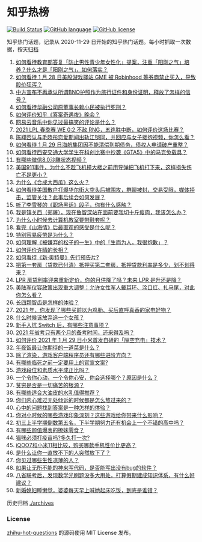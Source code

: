 # 知乎热榜
[![Build Status](https://github.com/ToWeLong/zhihu-hot-questions/workflows/CI/badge.svg)](https://github.com/ToWeLong/zhihu-hot-questions/actions)
[![GitHub language](https://img.shields.io/badge/language-golang-orange.svg)](https://golang.org/)
[![GitHub license](https://img.shields.io/github/license/ToWeLong/zhihu-hot-questions)](https://github.com/ToWeLong/zhihu-hot-questions/blob/main/LICENSE)

知乎热门话题，记录从 2020-11-29 日开始的知乎热门话题。每小时抓取一次数据，按天[归档](./archives)

<!-- BEGIN -->

1. [如何看待教育部答复「防止男性青少年女性化」提案，注重「阳刚之气」培养？什么才是「阳刚之气」，如何落实？](https://www.zhihu.com/question/441805437)
1. [如何看待 1 月 28 日美股游戏驿站 GME 被 Robinhood 等券商禁止买入，导致股价狂泻？](https://www.zhihu.com/question/441757711)
1. [中方宣布不再承认所谓BNO护照作为旅行证件和身份证明，释放了怎样的信号？](https://www.zhihu.com/question/441839927)
1. [如何看待华融公司原董事长赖小民被执行死刑？](https://www.zhihu.com/question/441864413)
1. [如何评价知乎《答案奇遇夜》晚会？](https://www.zhihu.com/question/441882176)
1. [网易云音乐中你见过最搞笑的评论是什么？](https://www.zhihu.com/question/66822815)
1. [2021 LPL 春季赛 WE 0:2 不敌 RNG，五连胜中断，如何评价这场比赛？](https://www.zhihu.com/question/441873567)
1. [陈翔否认与毛晓彤恋爱期间出轨江铠同，并回应与女子搂抱视频，你怎么看？](https://www.zhihu.com/question/441929214)
1. [如何看待 1 月 29 日海航集团因不能清偿到期债务，债权人申请破产重整？](https://www.zhihu.com/question/441857956)
1. [如何看待西安交通大学学生在科创比赛中抄袭《GTA5》中的马克兔载具？](https://www.zhihu.com/question/441404733)
1. [有哪些微信8.0沙雕状态视频？](https://www.zhihu.com/question/441157372)
1. [美国911事件，为什么不趁飞机撞大楼之前用导弹把飞机打下来，这样损失伤亡不是更小？](https://www.zhihu.com/question/440417070)
1. [为什么《合成大西瓜》这么火？](https://www.zhihu.com/question/440976139)
1. [如何看待美国散户打爆华尔街大空头后被围攻，群聊被封，交易受限，媒体抨击，监管关注？此事后续会如何发展？](https://www.zhihu.com/question/441784921)
1. [听了李雪琴的《职场黑话》段子，你有什么感触？](https://www.zhihu.com/question/441887278)
1. [我是镇关西（郑屠），现在鲁智深站在面前要我切十斤瘦肉，我该怎么办？](https://www.zhihu.com/question/439475315)
1. [为什么小时候去计算机教室要带鞋套呢？](https://www.zhihu.com/question/441084170)
1. [看完《山海情》后最直观的感受是什么呢？](https://www.zhihu.com/question/441207868)
1. [特别容易疲劳是为什么？](https://www.zhihu.com/question/20411759)
1. [如何理解《被嫌弃的松子的一生》中的「生而为人，我很抱歉」？](https://www.zhihu.com/question/20731248)
1. [如何评价许晴的长相？](https://www.zhihu.com/question/30171889)
1. [如何看待《新·奥特曼》先行预告片?](https://www.zhihu.com/question/441795353)
1. [把第一套房（贷款已付清）抵押买第二套房，抵押贷款利率是多少，划不划得来？](https://www.zhihu.com/question/434262887)
1. [LPR 房贷利率迎来重新定价，你的月供降了吗？未来 LPR 是升还是降？](https://www.zhihu.com/question/438108136)
1. [美陆军仪容政策出现重大调整：允许女性军人戴耳环、涂口红、扎马尾，对此你怎么看？](https://www.zhihu.com/question/441618494)
1. [长四颗智齿是怎样的体验？](https://www.zhihu.com/question/342153420)
1. [2021 年，你发现了哪些买前以为鸡肋、买后直呼真香的家电好物？](https://www.zhihu.com/question/439261537)
1. [什么时候该放弃追一个女孩？](https://www.zhihu.com/question/295186962)
1. [新手入坑 Switch 后，有哪些注意事项？](https://www.zhihu.com/question/304137393)
1. [2021 年省考只有两个月的备考时间，还来得及吗？](https://www.zhihu.com/question/440910903)
1. [如何评价 2021 年 1 月 29 日小米首发自研的「隔空充电」技术？](https://www.zhihu.com/question/441717173)
1. [年夜饭最让你期待的一道菜是什么？](https://www.zhihu.com/question/441803529)
1. [除了渲染，游戏客户端程序员还有哪些进阶方向？](https://www.zhihu.com/question/433768405)
1. [有哪些临死之前一定要用上的官宣文案?](https://www.zhihu.com/question/441535376)
1. [游戏段位和素质水平成正比吗？](https://www.zhihu.com/question/440913620)
1. [一个令你心动，一个令你心安，你会选择哪个？原因是什么？](https://www.zhihu.com/question/441385194)
1. [贫穷是否是一切痛苦的根源？](https://www.zhihu.com/question/304960873)
1. [有哪些适合大油皮的水乳值得推荐？](https://www.zhihu.com/question/293383977)
1. [你们内心难过无处倾诉的时候都是怎么熬过来的？](https://www.zhihu.com/question/441224505)
1. [心中的问题找到答案是一种怎样的体验？](https://www.zhihu.com/question/439092405)
1. [你对小时候的哪些游戏印象深刻？这些游戏给你带来什么影响？](https://www.zhihu.com/question/47250204)
1. [初三上半学期倒数第五名，下半学期努力还有机会上一个不错的高中吗？](https://www.zhihu.com/question/441521060)
1. [有哪些颜值爆表的撩妹零食？](https://www.zhihu.com/question/41594591)
1. [猫咪必须打疫苗吗?多久打一次?](https://www.zhihu.com/question/358921782)
1. [iQOO7和小米11相比较，购买哪款手机性价比更高？](https://www.zhihu.com/question/438938026)
1. [是什么让你一直放不下的人突然放下了？](https://www.zhihu.com/question/440355862)
1. [你见过哪些生性凉薄的人？](https://www.zhihu.com/question/429319229)
1. [如果让无所不能的神来写代码，是否能写出没有bug的软件？](https://www.zhihu.com/question/435533536)
1. [八省联考后，发现数学光刷题没多大用处，打算假期建成知识体系，有什么好建议？](https://www.zhihu.com/question/441150865)
1. [新婚媳妇睡懒觉，婆婆每天早上喊她起床吃饭，到底是谁错？](https://www.zhihu.com/question/363383726)

<!-- END -->

历史归档 [./archives](./archives)


### License
[zhihu-hot-questions](https://github.com/towelong/zhihu-hot-questions) 的源码使用 MIT License 发布。